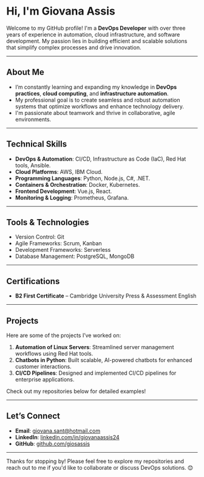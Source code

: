 # Hi, I'm Giovana Assis

Welcome to my GitHub profile! I'm a **DevOps Developer** with over three years of experience in automation, cloud infrastructure, and software development. My passion lies in building efficient and scalable solutions that simplify complex processes and drive innovation.

---

## About Me

- I’m constantly learning and expanding my knowledge in **DevOps practices**, **cloud computing**, and **infrastructure automation**.  
- My professional goal is to create seamless and robust automation systems that optimize workflows and enhance technology delivery.  
- I'm passionate about teamwork and thrive in collaborative, agile environments.  

---

## Technical Skills

- **DevOps & Automation**: CI/CD, Infrastructure as Code (IaC), Red Hat tools, Ansible.  
- **Cloud Platforms**: AWS, IBM Cloud.  
- **Programming Languages**: Python, Node.js, C#, .NET.  
- **Containers & Orchestration**: Docker, Kubernetes.  
- **Frontend Development**: Vue.js, React.  
- **Monitoring & Logging**: Prometheus, Grafana.  

---

## Tools & Technologies

- Version Control: Git  
- Agile Frameworks: Scrum, Kanban  
- Development Frameworks: Serverless  
- Database Management: PostgreSQL, MongoDB  

---

## Certifications

- **B2 First Certificate** – Cambridge University Press & Assessment English  

---

## Projects

Here are some of the projects I’ve worked on:
1. **Automation of Linux Servers**: Streamlined server management workflows using Red Hat tools.  
2. **Chatbots in Python**: Built scalable, AI-powered chatbots for enhanced customer interactions.  
3. **CI/CD Pipelines**: Designed and implemented CI/CD pipelines for enterprise applications.  

Check out my repositories below for detailed examples!

---

## Let’s Connect

- **Email**: giovana.sant@hotmail.com  
- **LinkedIn**: [linkedin.com/in/giovanaassis24](https://www.linkedin.com/in/giovanaassis24)  
- **GitHub**: [github.com/giosassis](https://github.com/giosassis)  

---

Thanks for stopping by! Please feel free to explore my repositories and reach out to me if you'd like to collaborate or discuss DevOps solutions. 😊
